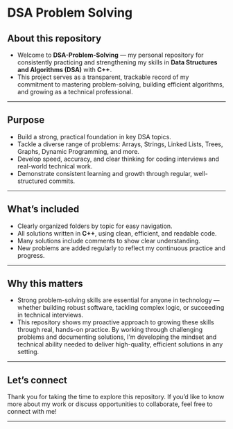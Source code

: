 # DSA Problem Solving
## **About this repository**

- Welcome to **DSA-Problem-Solving** — my personal repository for consistently practicing and strengthening my skills in **Data Structures and Algorithms (DSA)** with **C++**.  
- This project serves as a transparent, trackable record of my commitment to mastering problem-solving, building efficient algorithms, and growing as a technical professional.

---

## **Purpose**

- Build a strong, practical foundation in key DSA topics.
- Tackle a diverse range of problems: Arrays, Strings, Linked Lists, Trees, Graphs, Dynamic Programming, and more.
- Develop speed, accuracy, and clear thinking for coding interviews and real-world technical work.
- Demonstrate consistent learning and growth through regular, well-structured commits.

---

## **What’s included**

- Clearly organized folders by topic for easy navigation.
- All solutions written in **C++**, using clean, efficient, and readable code.
- Many solutions include comments to show clear understanding.
- New problems are added regularly to reflect my continuous practice and progress.

---

## **Why this matters**

- Strong problem-solving skills are essential for anyone in technology — whether building robust software, tackling complex logic, or succeeding in technical interviews.  
- This repository shows my proactive approach to growing these skills through real, hands-on practice. By working through challenging problems and documenting solutions, I’m developing the mindset and technical ability needed to deliver high-quality, efficient solutions in any setting.

---

## **Let’s connect**

Thank you for taking the time to explore this repository. If you’d like to know more about my work or discuss opportunities to collaborate, feel free to connect with me!

---
